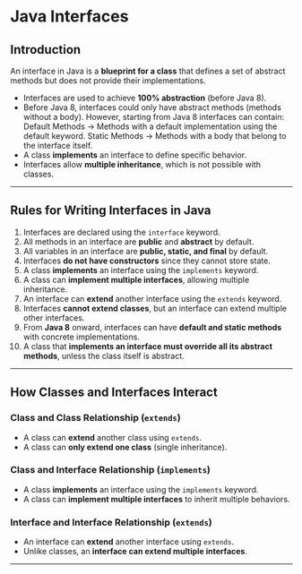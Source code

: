 # **Java Interfaces**

## **Introduction**
An interface in Java is a **blueprint for a class** that defines a set of abstract methods but does not provide their implementations.

- Interfaces are used to achieve **100% abstraction** (before Java 8).
- Before Java 8, interfaces could only have abstract methods (methods without a body). However, starting from Java 8  interfaces can contain:
    Default Methods → Methods with a default implementation using the default keyword.
    Static Methods → Methods with a body that belong to the interface itself.
- A class **implements** an interface to define specific behavior.
- Interfaces allow **multiple inheritance**, which is not possible with classes.

---

## **Rules for Writing Interfaces in Java**

1. Interfaces are declared using the `interface` keyword.
2. All methods in an interface are **public** and **abstract** by default.
3. All variables in an interface are **public, static, and final** by default.
4. Interfaces **do not have constructors** since they cannot store state.
5. A class **implements** an interface using the `implements` keyword.
6. A class can **implement multiple interfaces**, allowing multiple inheritance.
7. An interface can **extend** another interface using the `extends` keyword.
8. Interfaces **cannot extend classes**, but an interface can extend multiple other interfaces.
9. From **Java 8** onward, interfaces can have **default and static methods** with concrete implementations.
10. A class that **implements an interface must override all its abstract methods**, unless the class itself is abstract.

---

## **How Classes and Interfaces Interact**

### **Class and Class Relationship (`extends`)**
- A class can **extend** another class using `extends`.
- A class can **only extend one class** (single inheritance).

### **Class and Interface Relationship (`implements`)**
- A class **implements** an interface using the `implements` keyword.
- A class can **implement multiple interfaces** to inherit multiple behaviors.

### **Interface and Interface Relationship (`extends`)**
- An interface can **extend** another interface using `extends`.
- Unlike classes, an **interface can extend multiple interfaces**.

---
